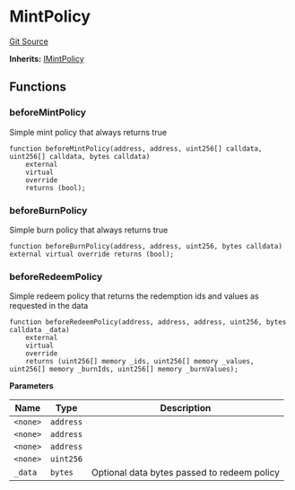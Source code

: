 # MintPolicy
[Git Source](https://github.com/aboutcircles/circles-contracts-v2/blob/9fbbffb44eda7934ea8adf9354e5f09f6b15b8b2/src/groups/BaseMintPolicy.sol)

**Inherits:**
[IMintPolicy](/src/groups/IMintPolicy.sol/interface.IMintPolicy.md)


## Functions
### beforeMintPolicy

Simple mint policy that always returns true


```solidity
function beforeMintPolicy(address, address, uint256[] calldata, uint256[] calldata, bytes calldata)
    external
    virtual
    override
    returns (bool);
```

### beforeBurnPolicy

Simple burn policy that always returns true


```solidity
function beforeBurnPolicy(address, address, uint256, bytes calldata) external virtual override returns (bool);
```

### beforeRedeemPolicy

Simple redeem policy that returns the redemption ids and values as requested in the data


```solidity
function beforeRedeemPolicy(address, address, address, uint256, bytes calldata _data)
    external
    virtual
    override
    returns (uint256[] memory _ids, uint256[] memory _values, uint256[] memory _burnIds, uint256[] memory _burnValues);
```
**Parameters**

|Name|Type|Description|
|----|----|-----------|
|`<none>`|`address`||
|`<none>`|`address`||
|`<none>`|`address`||
|`<none>`|`uint256`||
|`_data`|`bytes`|Optional data bytes passed to redeem policy|


